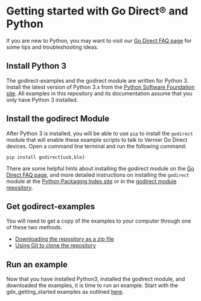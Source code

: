 # Getting started with Go Direct® and Python

If you are new to Python, you may want to visit our [Go Direct FAQ page](./godirect-py-faqs.md) for some tips and troubleshooting ideas.

## Install Python 3

The godirect-examples and the godirect module are written for Python 3. Install the latest version of Python 3.x from the [Python Software Foundation site](https://www.python.org/downloads/). All examples in this repository and its documentation assume that you only have Python 3 installed.

## Install the godirect Module

After Python 3 is installed, you will be able to use `pip` to install the `godirect` module that will enable these example scripts to talk to Vernier Go Direct devices. Open a command line terminal and run the following command:

```
pip install godirect[usb,ble]
```
There are some helpful hints about installing the godirect module on the [Go Direct FAQ page](./godirect-py-faqs.md), and more detailed instructions on installing the `godirect` module at the [Python Packaging Index site](https://pypi.org/project/godirect/) or in the [godirect module repository](https://github.com/VernierST/godirect-py).

## Get godirect-examples

You will need to get a copy of the examples to your computer through one of these two methods.
- [Downloading the repository as a zip file](https://github.com/VernierST/godirect-examples/archive/master.zip)
- [Using Git to clone the repository](https://github.com/VernierST/godirect-examples.git)

## Run an example

Now that you have installed Python3, installed the godirect module, and downloaded the examples, it is time to run an example. Start with the gdx_getting_started examples as outlined [here](./).
